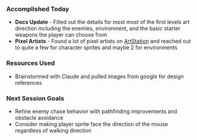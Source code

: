 ### Accomplished Today
- **Docs Update** - Filled out the details for most most of the first levels art direction including the enemies, environment, and the basic starter weapons the player can choose from
- **Pixel Artists** - Found a lot of pixel artists on [ArtStation](https://www.artstation.com/) and reached out to quite a few for character sprites and maybe 2 for environments
### Resources Used
- Brainstormed with Claude and pulled images from google for design references
### Next Session Goals
- Refine enemy chase behavior with pathfinding improvements and obstacle avoidance
- Consider making player sprite face the direction of the mouse regardless of walking direction